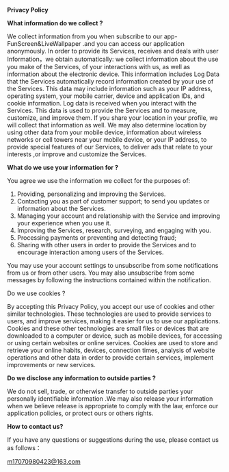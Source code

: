 **Privacy Policy**

****What information do we collect ?****

We collect information from you when subscribe to our app-FunScreen&LiveWallpaper .and you can access our application anonymously. In order to provide its Services, receives and deals with user Information，we obtain automatically: we collect information about the use you make of the Services, of your interactions with us, as well as information about the electronic device. This information includes Log Data that the Services automatically record information created by your use of the Services. This data may include information such as your IP address, operating system, your mobile carrier, device and application IDs, and cookie information. Log data is received when you interact with the Services. This data is used to provide the Services and to measure, customize, and improve them. If you share your location in your profile, we will collect that information as well. We may also determine location by using other data from your mobile device, information about wireless networks or cell towers near your mobile device, or your IP address, to provide special features of our Services, to deliver ads that relate to your interests ,or improve and customize the Services.

****What do we use your information for ?****

You agree we use the information we collect for the purposes of:

1.  Providing, personalizing and improving the Services.
2.  Contacting you as part of customer support; to send you updates or information about the Services.
3.  Managing your account and relationship with the Service and improving your experience when you use it.
4.  Improving the Services, research, surveying, and engaging with you.
5.  Processing payments or preventing and detecting fraud;
6.  Sharing with other users in order to provide the Services and to encourage interaction among users of the Services.

You may use your account settings to unsubscribe from some notifications from us or from other users. You may also unsubscribe from some messages by following the instructions contained within the notification.

Do we use cookies ?

By accepting this Privacy Policy, you accept our use of cookies and other similar technologies. These technologies are used to provide services to users, and improve services, making it easier for us to use our applications. Cookies and these other technologies are small files or devices that are downloaded to a computer or device, such as mobile devices, for accessing or using certain websites or online services. Cookies are used to store and retrieve your online habits, devices, connection times, analysis of website operations and other data in order to provide certain services, implement improvements or new services.

****Do we disclose any information to outside parties ?****

We do not sell, trade, or otherwise transfer to outside parties your personally identifiable information .We may also release your information when we believe release is appropriate to comply with the law, enforce our application policies, or protect ours or others rights.

****How to contact us?****

If you have any questions or suggestions during the use, please contact us as follows：

m17070980423@163.com